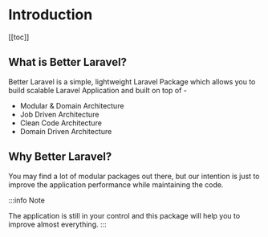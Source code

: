 # Introduction

[[toc]]

## What is Better Laravel?

Better Laravel is a simple, lightweight Laravel Package which allows you to build scalable Laravel Application and built on top of -
- Modular & Domain Architecture
- Job Driven Architecture
- Clean Code Architecture
- Domain Driven Architecture




## Why Better Laravel?

You may find a lot of modular packages out there, but our intention is just to improve the application performance while maintaining the code.

:::info Note

The application is still in your control and this package will help you to improve almost everything.
:::
